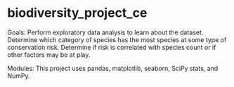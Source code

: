 # biodiversity_project_ce
Goals: 
Perform exploratory data analysis to learn about the dataset. 
Determine which category of species has the most species at some type of conservation risk.
Determine if risk is correlated with species count or if other factors may be at play.

Modules:
This project uses pandas, matplotlib, seaborn, SciPy stats, and NumPy.